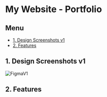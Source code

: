 # My Website - Portfolio <!-- omit in toc -->

## Menu <!-- omit in toc -->
- [1. Design Screenshots v1](#1-design-screenshots-v1)
- [2. Features](#2-features)

## 1. Design Screenshots v1

![FigmaV1](https://i.ibb.co/8gjSPJb/Home.png)

## 2. Features

